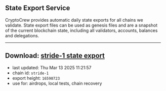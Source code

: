 ## State Export Service
CryptoCrew provides automatic daily state exports for all chains we validate. State export files can be used as genesis files and are a snapshot of the current blockchain state, including all validators, accounts, balances and delegations.

---
**Download: [stride-1 state export](https://dl-eu2.ccvalidators.com/SERVICE/stride/stride-1_export_16590723.json)**
---

- last updated: Thu Mar 13 2025 11:21:57
- chain id: `stride-1`
- export height: `16590723`
- use for: airdrops, local tests, chain recovery
